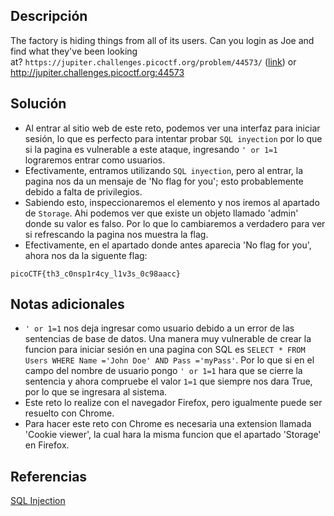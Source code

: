 ## Descripción
The factory is hiding things from all of its users. Can you login as Joe and find what they've been looking at? `https://jupiter.challenges.picoctf.org/problem/44573/` ([link](https://jupiter.challenges.picoctf.org/problem/44573/)) or http://jupiter.challenges.picoctf.org:44573

## Solución
- Al entrar al sitio web de este reto, podemos ver una interfaz para iniciar sesión, lo que es perfecto para intentar probar `SQL inyection` por lo que si la pagina es vulnerable a este ataque, ingresando `' or 1=1` lograremos entrar como usuarios. 
- Efectivamente, entramos utilizando `SQL inyection`, pero al entrar, la pagina nos da un mensaje de 'No flag for you'; esto probablemente debido a falta de privilegios.
- Sabiendo esto, inspeccionaremos el elemento y nos iremos al apartado de `Storage`. Ahi podemos ver que existe un objeto llamado 'admin' donde su valor es falso. Por lo que lo cambiaremos a verdadero para ver si refrescando la pagina nos muestra la flag.
- Efectivamente, en el apartado donde antes aparecia 'No flag for you', ahora nos da la siguente flag:

```bash()
picoCTF{th3_c0nsp1r4cy_l1v3s_0c98aacc}
```

## Notas adicionales
- `' or 1=1` nos deja ingresar como usuario debido a un error de las sentencias de base de datos. Una manera muy vulnerable de crear la funcion para iniciar sesión en una pagina con SQL es ` SELECT * FROM Users WHERE Name ='John Doe' AND Pass ='myPass' `. Por lo que si en el campo del nombre de usuario pongo `' or 1=1` hara que se cierre la sentencia y ahora compruebe el valor `1=1` que siempre nos dara True, por lo que se ingresara al sistema.
- Este reto lo realize con el navegador Firefox, pero igualmente puede ser resuelto con Chrome.
- Para hacer este reto con Chrome es necesaria una extension llamada 'Cookie viewer', la cual hara la misma funcion que el apartado 'Storage' en Firefox.

## Referencias 
[SQL Injection](https://www.w3schools.com/sql/sql_injection.asp)